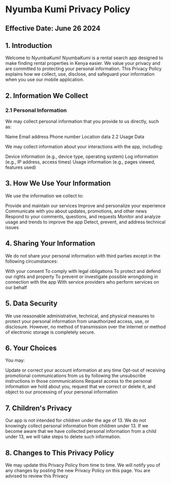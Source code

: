 # Nyumba Kumi Privacy Policy

## Effective Date: June 26 2024

## 1. Introduction

Welcome to NyumbaKumi! NyumbaKumi is a rental search app designed to make finding rental properties in Kenya easier. We value your privacy and are committed to protecting your personal information. This Privacy Policy explains how we collect, use, disclose, and safeguard your information when you use our mobile application.

## 2. Information We Collect

### 2.1 Personal Information
We may collect personal information that you provide to us directly, such as:

Name
Email address
Phone number
Location data
2.2 Usage Data

We may collect information about your interactions with the app, including:

Device information (e.g., device type, operating system)
Log information (e.g., IP address, access times)
Usage information (e.g., pages viewed, features used)

## 3. How We Use Your Information

We use the information we collect to:

Provide and maintain our services
Improve and personalize your experience
Communicate with you about updates, promotions, and other news
Respond to your comments, questions, and requests
Monitor and analyze usage and trends to improve the app
Detect, prevent, and address technical issues

## 4. Sharing Your Information

We do not share your personal information with third parties except in the following circumstances:

With your consent
To comply with legal obligations
To protect and defend our rights and property
To prevent or investigate possible wrongdoing in connection with the app
With service providers who perform services on our behalf

## 5. Data Security

We use reasonable administrative, technical, and physical measures to protect your personal information from unauthorized access, use, or disclosure. However, no method of transmission over the internet or method of electronic storage is completely secure.

## 6. Your Choices

You may:

Update or correct your account information at any time
Opt-out of receiving promotional communications from us by following the unsubscribe instructions in those communications
Request access to the personal information we hold about you, request that we correct or delete it, and object to our processing of your personal information

## 7. Children's Privacy

Our app is not intended for children under the age of 13. We do not knowingly collect personal information from children under 13. If we become aware that we have collected personal information from a child under 13, we will take steps to delete such information.

## 8. Changes to This Privacy Policy

We may update this Privacy Policy from time to time. We will notify you of any changes by posting the new Privacy Policy on this page. You are advised to review this Privacy
